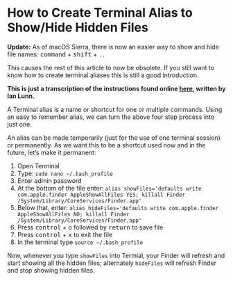 # How to Create Terminal Alias to Show/Hide Hidden Files

**Update:** As of macOS Sierra, there is now an easier way to show and hide file names: <kbd>command</kbd> + <kbd>shift</kbd> + <kbd>.</kbd>.

This causes the rest of this article to now be obsolete. If you still want to know how to create terminal aliases this is still a good introduction.

**This is just a transcription of the instructions found online [here](https://ianlunn.co.uk/articles/quickly-showhide-hidden-files-mac-os-x-mavericks/), written by Ian Lunn.**

A Terminal alias is a name or shortcut for one or multiple commands. Using an easy to remember alias, we can turn the above four step process into just one.

An alias can be made temporarily (just for the use of one terminal session) or permanently. As we want this to be a shortcut used now and in the future, let’s make it permanent:

1. Open Terminal
2. Type: `sudo nano ~/.bash_profile`
3. Enter admin password
4. At the bottom of the file enter: `alias showFiles='defaults write com.apple.finder AppleShowAllFiles YES; killall Finder /System/Library/CoreServices/Finder.app'`
5. Below that, enter: `alias hideFiles='defaults write com.apple.finder AppleShowAllFiles NO; killall Finder /System/Library/CoreServices/Finder.app'`
6. Press <kbd>control</kbd> + <kbd>o</kbd> followed by <kbd>return</kbd> to save file
7. Press <kbd>control</kbd> + <kbd>x</kbd> to exit the file
8. In the terminal type `source ~/.bash_profile`

Now, whenever you type `showFiles` into Termial, your Finder will refresh and start showing all the hidden files; alternately `hideFiles` will refresh Finder and stop showing hidden files.
